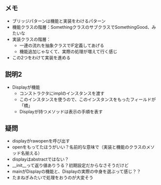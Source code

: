 ## メモ
- ブリッジパターンは機能と実装をわけるパターン
- 機能クラスの階層：SomethingクラスのサブクラスでSomethingGood、みたいな
- 実装クラスの階層：
  - 一連の流れを抽象クラスでIF定義してあげる
  - 機能追加じゃなくて、実際の処理が増えて行く感じ
- この2つをわけて実装を進める

## 説明2
- Displayが機能
  - コンストラクタにimplのインスタンスを渡す
  - このインスタンスを使うので、このインスタンスをもったフィールドが「橋」
  - Displayが持つメソッドは表示の手順を表す

## 疑問
- displayがrawopenを呼び出す
- openをもってたほうがいい？名前的な意味で（実装と機能のクラスのメソッド名揃える）
- displayはabstractではない？
- __init__って返り値ありうる？初期設定だからなさそうだけど
- mainがDisplayの機能と、Displayの実際の中身を選ぶって感じ？？
- たまねぎみたいで処理をおうのが大変そう